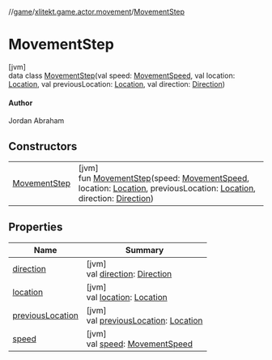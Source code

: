 //[game](../../../index.md)/[xlitekt.game.actor.movement](../index.md)/[MovementStep](index.md)

# MovementStep

[jvm]\
data class [MovementStep](index.md)(val speed: [MovementSpeed](../-movement-speed/index.md), val location: [Location](../../xlitekt.game.world.map/-location/index.md), val previousLocation: [Location](../../xlitekt.game.world.map/-location/index.md), val direction: [Direction](../-direction/index.md))

#### Author

Jordan Abraham

## Constructors

| | |
|---|---|
| [MovementStep](-movement-step.md) | [jvm]<br>fun [MovementStep](-movement-step.md)(speed: [MovementSpeed](../-movement-speed/index.md), location: [Location](../../xlitekt.game.world.map/-location/index.md), previousLocation: [Location](../../xlitekt.game.world.map/-location/index.md), direction: [Direction](../-direction/index.md)) |

## Properties

| Name | Summary |
|---|---|
| [direction](direction.md) | [jvm]<br>val [direction](direction.md): [Direction](../-direction/index.md) |
| [location](location.md) | [jvm]<br>val [location](location.md): [Location](../../xlitekt.game.world.map/-location/index.md) |
| [previousLocation](previous-location.md) | [jvm]<br>val [previousLocation](previous-location.md): [Location](../../xlitekt.game.world.map/-location/index.md) |
| [speed](speed.md) | [jvm]<br>val [speed](speed.md): [MovementSpeed](../-movement-speed/index.md) |
